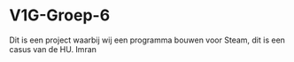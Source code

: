 # V1G-Groep-6
Dit is een project waarbij wij een programma bouwen voor Steam, dit is een casus van de HU.
Imran